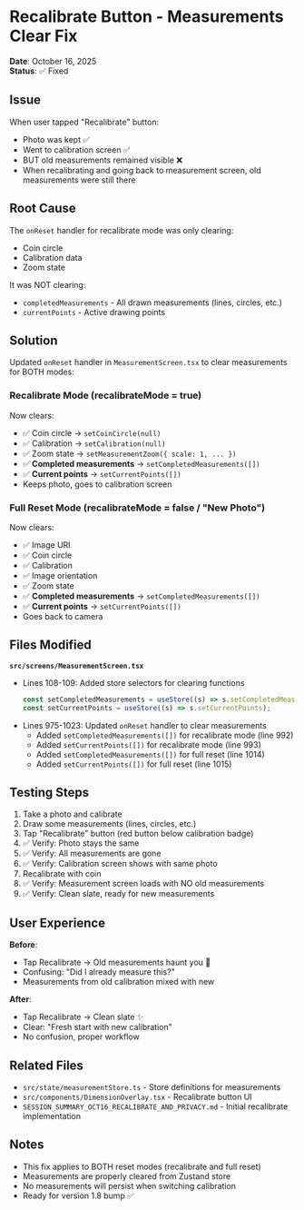 # Recalibrate Button - Measurements Clear Fix

**Date**: October 16, 2025  
**Status**: ✅ Fixed

## Issue
When user tapped "Recalibrate" button:
- Photo was kept ✅
- Went to calibration screen ✅
- BUT old measurements remained visible ❌
- When recalibrating and going back to measurement screen, old measurements were still there

## Root Cause
The `onReset` handler for recalibrate mode was only clearing:
- Coin circle
- Calibration data
- Zoom state

It was NOT clearing:
- `completedMeasurements` - All drawn measurements (lines, circles, etc.)
- `currentPoints` - Active drawing points

## Solution
Updated `onReset` handler in `MeasurementScreen.tsx` to clear measurements for BOTH modes:

### Recalibrate Mode (recalibrateMode = true)
Now clears:
- ✅ Coin circle → `setCoinCircle(null)`
- ✅ Calibration → `setCalibration(null)`
- ✅ Zoom state → `setMeasurementZoom({ scale: 1, ... })`
- ✅ **Completed measurements** → `setCompletedMeasurements([])`
- ✅ **Current points** → `setCurrentPoints([])`
- Keeps photo, goes to calibration screen

### Full Reset Mode (recalibrateMode = false / "New Photo")
Now clears:
- ✅ Image URI
- ✅ Coin circle
- ✅ Calibration
- ✅ Image orientation
- ✅ Zoom state
- ✅ **Completed measurements** → `setCompletedMeasurements([])`
- ✅ **Current points** → `setCurrentPoints([])`
- Goes back to camera

## Files Modified
**`src/screens/MeasurementScreen.tsx`**
- Lines 108-109: Added store selectors for clearing functions
  ```typescript
  const setCompletedMeasurements = useStore((s) => s.setCompletedMeasurements);
  const setCurrentPoints = useStore((s) => s.setCurrentPoints);
  ```
- Lines 975-1023: Updated `onReset` handler to clear measurements
  - Added `setCompletedMeasurements([])` for recalibrate mode (line 992)
  - Added `setCurrentPoints([])` for recalibrate mode (line 993)
  - Added `setCompletedMeasurements([])` for full reset (line 1014)
  - Added `setCurrentPoints([])` for full reset (line 1015)

## Testing Steps
1. Take a photo and calibrate
2. Draw some measurements (lines, circles, etc.)
3. Tap "Recalibrate" button (red button below calibration badge)
4. ✅ Verify: Photo stays the same
5. ✅ Verify: All measurements are gone
6. ✅ Verify: Calibration screen shows with same photo
7. Recalibrate with coin
8. ✅ Verify: Measurement screen loads with NO old measurements
9. ✅ Verify: Clean slate, ready for new measurements

## User Experience
**Before**:
- Tap Recalibrate → Old measurements haunt you 👻
- Confusing: "Did I already measure this?"
- Measurements from old calibration mixed with new

**After**:
- Tap Recalibrate → Clean slate ✨
- Clear: "Fresh start with new calibration"
- No confusion, proper workflow

## Related Files
- `src/state/measurementStore.ts` - Store definitions for measurements
- `src/components/DimensionOverlay.tsx` - Recalibrate button UI
- `SESSION_SUMMARY_OCT16_RECALIBRATE_AND_PRIVACY.md` - Initial recalibrate implementation

## Notes
- This fix applies to BOTH reset modes (recalibrate and full reset)
- Measurements are properly cleared from Zustand store
- No measurements will persist when switching calibration
- Ready for version 1.8 bump ✅
